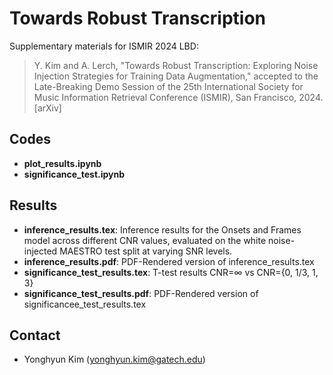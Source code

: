 # Towards Robust Transcription

Supplementary materials for ISMIR 2024 LBD:
> Y. Kim and A. Lerch, "Towards Robust Transcription: Exploring Noise Injection Strategies for Training Data Augmentation," accepted to the Late-Breaking Demo Session of the 25th International Society for Music Information Retrieval Conference (ISMIR), San Francisco, 2024. [arXiv]

## Codes
- **plot_results.ipynb**
- **significance_test.ipynb**

## Results
- **inference_results.tex**: Inference results for the Onsets and Frames model across different CNR values, evaluated on the white noise-injected MAESTRO test split at varying SNR levels.
- **inference_results.pdf**: PDF-Rendered version of inference_results.tex
- **significance_test_results.tex**: T-test results CNR=∞ vs CNR={0, 1/3, 1, 3}
- **significance_test_results.pdf**: PDF-Rendered version of significancee_test_results.tex

## Contact
- Yonghyun Kim (yonghyun.kim@gatech.edu)
